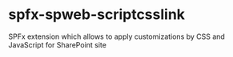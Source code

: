 # spfx-spweb-scriptcsslink
SPFx extension which allows to apply customizations by CSS and JavaScript for SharePoint site
